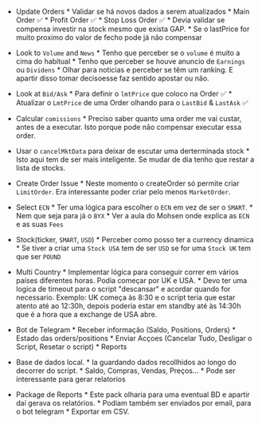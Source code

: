 
- Update Orders
       * Validar se há novos dados a serem atualizados
              * Main Order ✅
              * Profit Order ✅
              * Stop Loss Order ✅
       * Devia validar se compensa investir na stock mesmo que exista GAP. 
              * Se o lastPrice for muito proximo do valor de fecho pode já não compensar

- Look to `Volume` and `News`
       * Tenho que perceber se o `volume` é muito a cima do habitual
       * Tenho que perceber se houve anuncio de `Earnings` ou `Dividens`
       * Olhar para noticias e perceber se têm um ranking. E apartir disso tomar decisoesse faz sentido apostar ou não.

- Look at `Bid/Ask`
       * Para definir o `lmtPrice` que coloco na Order ✅
       * Atualizar o `LmtPrice` de uma Order olhando para o `LastBid` & `LastAsk` ✅

- Calcular `comissions`
       * Preciso saber quanto uma order me vai custar, antes de a executar. Isto porque pode não compensar executar essa order.

- Usar o `cancelMktData` para deixar de escutar uma derterminada stock
       * Isto aqui tem de ser mais inteligente. Se mudar de dia tenho que restar a lista de stocks.

- Create Order Issue
       * Neste momento o createOrder só permite criar `LimitOrder`. Era interessante poder criar pelo menos `MarketOrder`.

- Select `ECN` 
       * Ter uma lógica para escolher o `ECN` em vez de ser o `SMART`. 
       * Nem que seja para já o `BYX`
       * Ver a aula do Mohsen onde explica as `ECN` e as suas `Fees`

- Stock(ticker, `SMART`, `USD`)
       * Perceber como posso ter a currency dinamica
       * Se tiver a criar uma `Stock USA` tem de ser `USD` se for uma `Stock UK` tem que ser `POUND`

- Multi Country
       * Implementar lógica para conseguir correr em vários países diferentes horas. Podia começar por UK e USA.
       * Devo ter uma logica de timeout para o script "descansar" e acordar quando for necessario. Exemplo: UK começa às 8:30 e o script teria que estar atento até ao 12:30h, depois poderia estar em standby até às 14:30h que é a hora que a exchange de USA abre.

- Bot de Telegram
       * Receber informação (Saldo, Positions, Orders)
              * Estado das orders/positions
       * Enviar Acçoes (Cancelar Tudo, Desligar o Script, Resetar o script)
       * Reports

- Base de dados local.
       * Ia guardando dados recollhidos ao longo do decorrer do script.
       * Saldo, Compras, Vendas, Preços...
       * Pode ser interessante para gerar relatorios

- Package de Reports
       * Este pack olharia para uma eventual BD e apartir daí gerava os relatórios.
       * Podiam também ser enviados por email, para o bot telegram
       * Exportar em CSV.